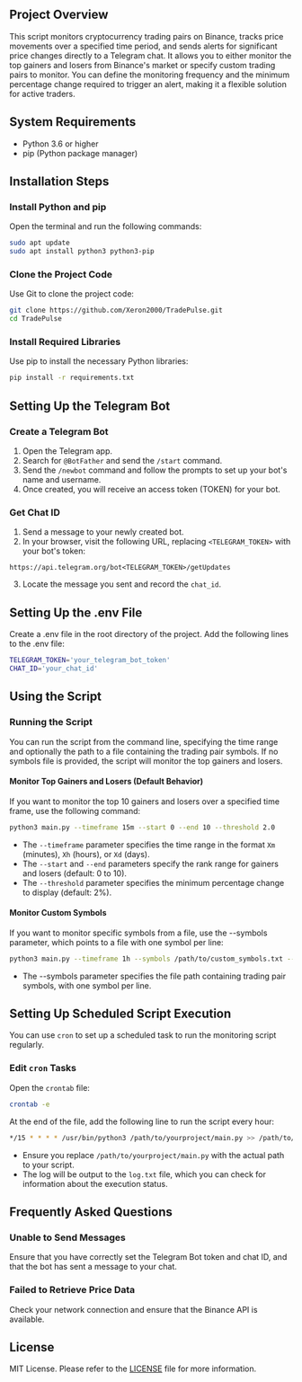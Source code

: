 ## Project Overview

This script monitors cryptocurrency trading pairs on Binance, tracks price movements over a specified time period, and sends alerts for significant price changes directly to a Telegram chat. It allows you to either monitor the top gainers and losers from Binance's market or specify custom trading pairs to monitor. You can define the monitoring frequency and the minimum percentage change required to trigger an alert, making it a flexible solution for active traders.

## System Requirements

- Python 3.6 or higher
- pip (Python package manager)

## Installation Steps

### Install Python and pip

Open the terminal and run the following commands:

```bash
sudo apt update
sudo apt install python3 python3-pip
```

### Clone the Project Code

Use Git to clone the project code:

```bash
git clone https://github.com/Xeron2000/TradePulse.git
cd TradePulse
```

### Install Required Libraries

Use pip to install the necessary Python libraries:

```bash
pip install -r requirements.txt
```

## Setting Up the Telegram Bot

### Create a Telegram Bot

1. Open the Telegram app.
2. Search for `@BotFather` and send the `/start` command.
3. Send the `/newbot` command and follow the prompts to set up your bot's name and username.
4. Once created, you will receive an access token (TOKEN) for your bot.

### Get Chat ID

1. Send a message to your newly created bot.
2. In your browser, visit the following URL, replacing `<TELEGRAM_TOKEN>` with your bot's token:

```
https://api.telegram.org/bot<TELEGRAM_TOKEN>/getUpdates
```

3. Locate the message you sent and record the `chat_id`.

## Setting Up the .env File

Create a .env file in the root directory of the project.
Add the following lines to the .env file:

```bash
TELEGRAM_TOKEN='your_telegram_bot_token'
CHAT_ID='your_chat_id'
```

## Using the Script

### Running the Script

You can run the script from the command line, specifying the time range and optionally the path to a file containing the trading pair symbols. If no symbols file is provided, the script will monitor the top gainers and losers.

#### Monitor Top Gainers and Losers (Default Behavior)

If you want to monitor the top 10 gainers and losers over a specified time frame, use the following command:

```bash
python3 main.py --timeframe 15m --start 0 --end 10 --threshold 2.0
```

- The `--timeframe` parameter specifies the time range in the format `Xm` (minutes), `Xh` (hours), or `Xd` (days).
- The `--start` and `--end` parameters specify the rank range for gainers and losers (default: 0 to 10).
- The `--threshold` parameter specifies the minimum percentage change to display (default: 2%).

#### Monitor Custom Symbols

If you want to monitor specific symbols from a file, use the --symbols parameter, which points to a file with one symbol per line:

```bash
python3 main.py --timeframe 1h --symbols /path/to/custom_symbols.txt --threshold 5.0
```

- The --symbols parameter specifies the file path containing trading pair symbols, with one symbol per line.

## Setting Up Scheduled Script Execution

You can use `cron` to set up a scheduled task to run the monitoring script regularly.

### Edit `cron` Tasks

Open the `crontab` file:

```bash
crontab -e
```

At the end of the file, add the following line to run the script every hour:

```bash
*/15 * * * * /usr/bin/python3 /path/to/yourproject/main.py >> /path/to/yourproject/log.txt 2>&1
```

- Ensure you replace `/path/to/yourproject/main.py` with the actual path to your script.
- The log will be output to the `log.txt` file, which you can check for information about the execution status.

## Frequently Asked Questions

### Unable to Send Messages

Ensure that you have correctly set the Telegram Bot token and chat ID, and that the bot has sent a message to your chat.

### Failed to Retrieve Price Data

Check your network connection and ensure that the Binance API is available.

## License

MIT License. Please refer to the [LICENSE](LICENSE) file for more information.

